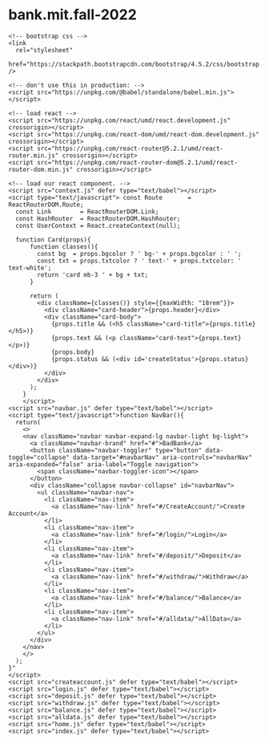 # bank.mit.fall-2022

<!DOCTYPE html>
<html>
  <head>
    <meta charset="UTF-8" />
    <title>Template</title>

    <!-- bootstrap css -->
    <link
      rel="stylesheet"
      href="https://stackpath.bootstrapcdn.com/bootstrap/4.5.2/css/bootstrap.min.css"
    />

    <!-- don't use this in production: -->
    <script src="https://unpkg.com/@babel/standalone/babel.min.js"></script>
  </head>
  <body>
    <!-- we will put our teact component inside this div -->
    <div id="root"></div>

    <!-- load react -->
    <script src="https://unpkg.com/react/umd/react.development.js" crossorigin></script>
    <script src="https://unpkg.com/react-dom/umd/react-dom.development.js" crossorigin></script>
    <script src="https://unpkg.com/react-router@5.2.1/umd/react-router.min.js" crossorigin></script>
    <script src="https://unpkg.com/react-router-dom@5.2.1/umd/react-router-dom.min.js" crossorigin></script>

    <!-- load our react component. -->
    <script src="context.js" defer type="text/babel"></script>
    <script type="text/javascript"> const Route       = ReactRouterDOM.Route;
      const Link        = ReactRouterDOM.Link;
      const HashRouter  = ReactRouterDOM.HashRouter;
      const UserContext = React.createContext(null);
      
      function Card(props){
          function classes(){
            const bg  = props.bgcolor ? ' bg-' + props.bgcolor : ' ';
            const txt = props.txtcolor ? ' text-' + props.txtcolor: ' text-white';
            return 'card mb-3 ' + bg + txt;
          }
        
          return (
            <div className={classes()} style={{maxWidth: "18rem"}}>
              <div className="card-header">{props.header}</div>
              <div className="card-body">
                {props.title && (<h5 className="card-title">{props.title}</h5>)}
                {props.text && (<p className="card-text">{props.text}</p>)}
                {props.body}
                {props.status && (<div id='createStatus'>{props.status}</div>)}
              </div>
            </div>      
          );    
        }
        </script>
    <script src="navbar.js" defer type="text/babel"></script>
    <script type="text/javascript">function NavBar(){
      return(
        <>
        <nav className="navbar navbar-expand-lg navbar-light bg-light">
          <a className="navbar-brand" href="#">BadBank</a>
          <button className="navbar-toggler" type="button" data-toggle="collapse" data-target="#navbarNav" aria-controls="navbarNav" aria-expanded="false" aria-label="Toggle navigation">
            <span className="navbar-toggler-icon"></span>
          </button>
          <div className="collapse navbar-collapse" id="navbarNav">
            <ul className="navbar-nav">
              <li className="nav-item">
                <a className="nav-link" href="#/CreateAccount/">Create Account</a>
              </li>
              <li className="nav-item">
                <a className="nav-link" href="#/login/">Login</a>
              </li>
              <li className="nav-item">
                <a className="nav-link" href="#/deposit/">Deposit</a>
              </li>
              <li className="nav-item">
                <a className="nav-link" href="#/withdraw/">Withdraw</a>
              </li>
              <li className="nav-item">
                <a className="nav-link" href="#/balance/">Balance</a>
              </li>
              <li className="nav-item">
                <a className="nav-link" href="#/alldata/">AllData</a>
              </li>          
            </ul>
          </div>
        </nav>
        </>
      );
    }"
    </script>
    <script src="createaccount.js" defer type="text/babel"></script>
    <script src="login.js" defer type="text/babel"></script>
    <script src="deposit.js" defer type="text/babel"></script>
    <script src="withdraw.js" defer type="text/babel"></script>
    <script src="balance.js" defer type="text/babel"></script>
    <script src="alldata.js" defer type="text/babel"></script>
    <script src="home.js" defer type="text/babel"></script>
    <script src="index.js" defer type="text/babel"></script>
  </body>
</html>
